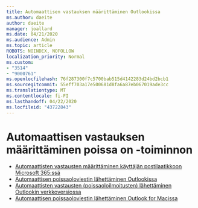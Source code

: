 ```yaml
---
title: Automaattisen vastauksen määrittäminen Outlookissa
ms.author: daeite
author: daeite
manager: joallard
ms.date: 04/21/2020
ms.audience: Admin
ms.topic: article
ROBOTS: NOINDEX, NOFOLLOW
localization_priority: Normal
ms.custom:
- "3514"
- "9000761"
ms.openlocfilehash: 76f287300f7c5700bab515d4142283d24bd2bcb1
ms.sourcegitcommit: 55eff703a17e500681d8fa6a87eb067019ade3cc
ms.translationtype: MT
ms.contentlocale: fi-FI
ms.lasthandoff: 04/22/2020
ms.locfileid: "43722843"
---
```

# <a name="set-up-out-of-office-automatic-replies"></a>Automaattisen vastauksen määrittäminen poissa on -toiminnon

- [Automaattisten vastausten määrittäminen käyttäjän postilaatikkoon Microsoft 365:ssä](https://docs.microsoft.com/exchange/troubleshoot/configure-mailboxes/set-automatic-replies)
- [Automaattisen poissaoloviestin lähettäminen Outlookissa](https://support.office.com/article/9742f476-5348-4f9f-997f-5e208513bd67)
- [Automaattisten vastausten (poissaoloilmoitusten) lähettäminen Outlookin verkkoversiossa](https://support.office.com/article/0c193ab0-b9e1-4058-84be-a5b014242290)
- [Automaattisen poissaoloviestin lähettäminen Outlook for Macissa](https://support.office.com/article/4e07ab75-beda-4f9e-bcdc-44471ebacdee)